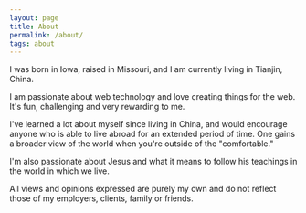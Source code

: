 ```yaml
---
layout: page
title: About
permalink: /about/
tags: about
---
```


I was born in Iowa, raised in Missouri, and I am currently living in Tianjin, China.

I am passionate about web technology and love creating things for the web. It's fun, challenging and very rewarding to me.

I've learned a lot about myself since living in China, and would encourage anyone who is able to live abroad for an extended period of time. One gains a broader view of the world when you're outside of the "comfortable."

I'm also passionate about Jesus and what it means to follow his teachings in the world in which we live.

All views and opinions expressed are purely my own and do not reflect those of my employers, clients, family or friends.
